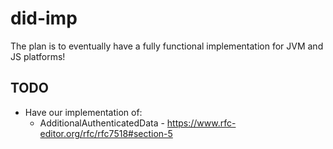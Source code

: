 # did-imp

The plan is to eventually have a fully functional implementation for JVM and JS platforms!

## TODO

- Have our implementation of:
  - AdditionalAuthenticatedData - https://www.rfc-editor.org/rfc/rfc7518#section-5
